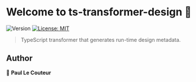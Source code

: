 # Welcome to ts-transformer-design 👋
![Version](https://img.shields.io/badge/version-0.0.2-red.svg?cacheSeconds=2592000)
[![License: MIT](https://img.shields.io/badge/License-MIT-yellow.svg)](#)

> TypeScript transformer that generates run-time design metadata.

## Author

👤 **Paul Le Couteur**
